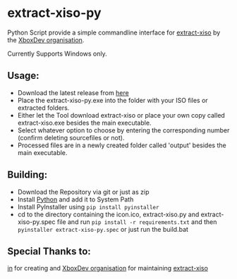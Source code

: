 # extract-xiso-py
Python Script provide a simple commandline interface for [extract-xiso](https://github.com/XboxDev/extract-xiso) by the [XboxDev organisation](https://github.com/XboxDev).

Currently Supports Windows only.

## Usage:

- Download the latest release from [here](https://github.com/TheCraZyDuDee/extract-xiso-py/releases/latest/download/extract-xiso-py.exe)
- Place the extract-xiso-py.exe into the folder with your ISO files or extracted folders.
- Either let the Tool download extract-xiso or place your own copy called extract-xiso.exe besides the main executable.
- Select whatever option to choose by entering the corresponding number (confirm deleting sourcefiles or not).
- Processed files are in a newly created folder called 'output' besides the main executable.

## Building:

- Download the Repository via git or just as zip
- Install [Python](https://www.python.org/downloads/) and add it to System Path
- Install PyInstaller using `pip install pyinstaller`
- cd to the directory containing the icon.ico, extract-xiso.py and extract-xiso-py.spec file and run `pip install -r requirements.txt` and then `pyinstaller extract-xiso-py.spec` or just run the build.bat

## Special Thanks to:

[in](mailto:in@fishtank.com) for creating and [XboxDev organisation](https://github.com/XboxDev) for maintaining [extract-xiso](https://github.com/XboxDev/extract-xiso)
